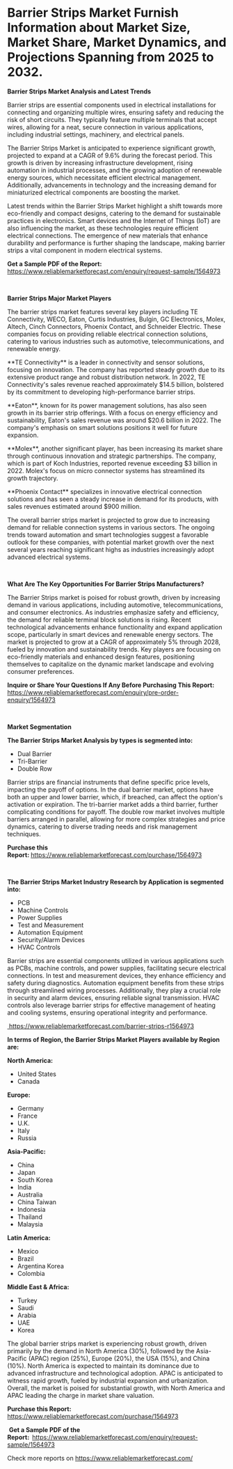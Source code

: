 <p><h1>Barrier Strips Market Furnish Information about Market Size, Market Share, Market Dynamics, and Projections Spanning from 2025 to 2032.</h1></p><p><strong>Barrier Strips Market Analysis and Latest Trends</strong></p>
<p><p>Barrier strips are essential components used in electrical installations for connecting and organizing multiple wires, ensuring safety and reducing the risk of short circuits. They typically feature multiple terminals that accept wires, allowing for a neat, secure connection in various applications, including industrial settings, machinery, and electrical panels.</p><p>The Barrier Strips Market is anticipated to experience significant growth, projected to expand at a CAGR of 9.6% during the forecast period. This growth is driven by increasing infrastructure development, rising automation in industrial processes, and the growing adoption of renewable energy sources, which necessitate efficient electrical management. Additionally, advancements in technology and the increasing demand for miniaturized electrical components are boosting the market.</p><p>Latest trends within the Barrier Strips Market highlight a shift towards more eco-friendly and compact designs, catering to the demand for sustainable practices in electronics. Smart devices and the Internet of Things (IoT) are also influencing the market, as these technologies require efficient electrical connections. The emergence of new materials that enhance durability and performance is further shaping the landscape, making barrier strips a vital component in modern electrical systems.</p></p>
<p><strong>Get a Sample PDF of the Report:&nbsp;</strong> <a href="https://www.reliablemarketforecast.com/enquiry/request-sample/1564973?utm_campaign=2249&utm_medium=2&utm_source=Github&utm_content=ia&utm_term=11022025&utm_id=barrier-strips">https://www.reliablemarketforecast.com/enquiry/request-sample/1564973</a></p>
<p>&nbsp;</p>
<p><strong>Barrier Strips Major Market Players</strong></p>
<p><p>The barrier strips market features several key players including TE Connectivity, WECO, Eaton, Curtis Industries, Bulgin, GC Electronics, Molex, Altech, Cinch Connectors, Phoenix Contact, and Schneider Electric. These companies focus on providing reliable electrical connection solutions, catering to various industries such as automotive, telecommunications, and renewable energy.</p><p>**TE Connectivity** is a leader in connectivity and sensor solutions, focusing on innovation. The company has reported steady growth due to its extensive product range and robust distribution network. In 2022, TE Connectivity's sales revenue reached approximately $14.5 billion, bolstered by its commitment to developing high-performance barrier strips.</p><p>**Eaton**, known for its power management solutions, has also seen growth in its barrier strip offerings. With a focus on energy efficiency and sustainability, Eaton's sales revenue was around $20.6 billion in 2022. The company's emphasis on smart solutions positions it well for future expansion.</p><p>**Molex**, another significant player, has been increasing its market share through continuous innovation and strategic partnerships. The company, which is part of Koch Industries, reported revenue exceeding $3 billion in 2022. Molex's focus on micro connector systems has streamlined its growth trajectory.</p><p>**Phoenix Contact** specializes in innovative electrical connection solutions and has seen a steady increase in demand for its products, with sales revenues estimated around $900 million. </p><p>The overall barrier strips market is projected to grow due to increasing demand for reliable connection systems in various sectors. The ongoing trends toward automation and smart technologies suggest a favorable outlook for these companies, with potential market growth over the next several years reaching significant highs as industries increasingly adopt advanced electrical systems.</p></p>
<p>&nbsp;</p>
<p><strong>What Are The Key Opportunities For Barrier Strips Manufacturers?</strong></p>
<p><p>The Barrier Strips market is poised for robust growth, driven by increasing demand in various applications, including automotive, telecommunications, and consumer electronics. As industries emphasize safety and efficiency, the demand for reliable terminal block solutions is rising. Recent technological advancements enhance functionality and expand application scope, particularly in smart devices and renewable energy sectors. The market is projected to grow at a CAGR of approximately 5% through 2028, fueled by innovation and sustainability trends. Key players are focusing on eco-friendly materials and enhanced design features, positioning themselves to capitalize on the dynamic market landscape and evolving consumer preferences.</p></p>
<p><strong>Inquire or Share Your Questions If Any Before Purchasing This Report:</strong> <a href="https://www.reliablemarketforecast.com/enquiry/pre-order-enquiry/1564973?utm_campaign=2249&utm_medium=2&utm_source=Github&utm_content=ia&utm_term=11022025&utm_id=barrier-strips">https://www.reliablemarketforecast.com/enquiry/pre-order-enquiry/1564973</a></p>
<p>&nbsp;</p>
<p><strong>Market Segmentation</strong></p>
<p><strong>The Barrier Strips Market Analysis by types is segmented into:</strong></p>
<p><ul><li>Dual Barrier</li><li>Tri-Barrier</li><li>Double Row</li></ul></p>
<p><p>Barrier strips are financial instruments that define specific price levels, impacting the payoff of options. In the dual barrier market, options have both an upper and lower barrier, which, if breached, can affect the option's activation or expiration. The tri-barrier market adds a third barrier, further complicating conditions for payoff. The double row market involves multiple barriers arranged in parallel, allowing for more complex strategies and price dynamics, catering to diverse trading needs and risk management techniques.</p></p>
<p><strong>Purchase this Report:&nbsp;</strong><a href="https://www.reliablemarketforecast.com/purchase/1564973?utm_campaign=2249&utm_medium=2&utm_source=Github&utm_content=ia&utm_term=11022025&utm_id=barrier-strips">https://www.reliablemarketforecast.com/purchase/1564973</a></p>
<p>&nbsp;</p>
<p><strong>The Barrier Strips Market Industry Research by Application is segmented into:</strong></p>
<p><ul><li>PCB</li><li>Machine Controls</li><li>Power Supplies</li><li>Test and Measurement</li><li>Automation Equipment</li><li>Security/Alarm Devices</li><li>HVAC Controls</li></ul></p>
<p><p>Barrier strips are essential components utilized in various applications such as PCBs, machine controls, and power supplies, facilitating secure electrical connections. In test and measurement devices, they enhance efficiency and safety during diagnostics. Automation equipment benefits from these strips through streamlined wiring processes. Additionally, they play a crucial role in security and alarm devices, ensuring reliable signal transmission. HVAC controls also leverage barrier strips for effective management of heating and cooling systems, ensuring operational integrity and performance.</p></p>
<p><a href="https://www.reliablemarketforecast.com/barrier-strips-r1564973?utm_campaign=2249&utm_medium=2&utm_source=Github&utm_content=ia&utm_term=11022025&utm_id=barrier-strips">&nbsp;https://www.reliablemarketforecast.com/barrier-strips-r1564973</a></p>
<p><strong>In terms of Region, the Barrier Strips Market Players available by Region are:</strong></p>
<p>
    <p> <strong> North America: </strong>
        <ul>
            <li>United States</li>
            <li>Canada</li>
        </ul>
        </p> 
    <p> <strong> Europe: </strong>
        <ul>
            <li>Germany</li>
            <li>France</li>
            <li>U.K.</li>
            <li>Italy</li>
            <li>Russia</li>
        </ul>
        </p> 
    <p> <strong> Asia-Pacific: </strong>
        <ul>
            <li>China</li>
            <li>Japan</li>
            <li>South Korea</li>
            <li>India</li>
            <li>Australia</li>
            <li>China Taiwan</li>
            <li>Indonesia</li>
            <li>Thailand</li>
            <li>Malaysia</li>
        </ul>
        </p> 
    <p> <strong> Latin America: </strong>
        <ul>
            <li>Mexico</li>
            <li>Brazil</li>
            <li>Argentina Korea</li>
            <li>Colombia</li>
        </ul>
        </p> 
    <p> <strong> Middle East & Africa: </strong>
        <ul>
            <li>Turkey</li>
            <li>Saudi</li>
            <li>Arabia</li>
            <li>UAE</li>
            <li>Korea</li>
        </ul>
    </p>
    </p>
<p><p>The global barrier strips market is experiencing robust growth, driven primarily by the demand in North America (30%), followed by the Asia-Pacific (APAC) region (25%), Europe (20%), the USA (15%), and China (10%). North America is expected to maintain its dominance due to advanced infrastructure and technological adoption. APAC is anticipated to witness rapid growth, fueled by industrial expansion and urbanization. Overall, the market is poised for substantial growth, with North America and APAC leading the charge in market share valuation.</p></p>
<p><strong>Purchase this Report: </strong><a href="https://www.reliablemarketforecast.com/purchase/1564973?utm_campaign=2249&utm_medium=2&utm_source=Github&utm_content=ia&utm_term=11022025&utm_id=barrier-strips">https://www.reliablemarketforecast.com/purchase/1564973</a></p>
<p>&nbsp;<strong>Get a Sample PDF of the Report:&nbsp;&nbsp;</strong><a href="https://www.reliablemarketforecast.com/enquiry/request-sample/1564973?utm_campaign=2249&utm_medium=2&utm_source=Github&utm_content=ia&utm_term=11022025&utm_id=barrier-strips">https://www.reliablemarketforecast.com/enquiry/request-sample/1564973</a></p>
<p><strong></strong></p>
<p>Check more reports on <a href="https://www.reliablemarketforecast.com/?utm_campaign=2249&utm_medium=2&utm_source=Github&utm_content=ia&utm_term=11022025&utm_id=barrier-strips">https://www.reliablemarketforecast.com/</a></p>